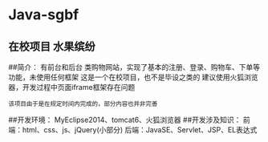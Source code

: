 # Java-sgbf
## 在校项目 水果缤纷
##简介：
	有前台和后台
	类购物网站，实现了基本的注册、登录、购物车、下单等功能，未使用任何框架
	这是一个在校项目，也不是毕设之类的
	建议使用火狐浏览器，开发过程中页面iframe框架存在问题

	该项目由于是在规定时间内完成的，部分内容也并非完善
##开发环境：
	MyEclipse2014、tomcat6、火狐浏览器
##开发涉及知识：
	前端：html、css、js、jQuery(小部分)
	后端：JavaSE、Servlet、JSP、EL表达式